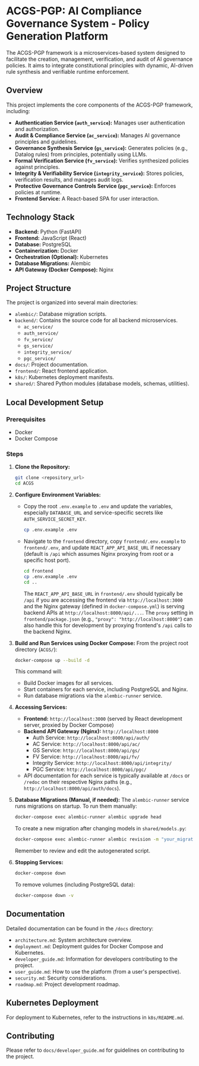 # ACGS-PGP: AI Compliance Governance System - Policy Generation Platform

The ACGS-PGP framework is a microservices-based system designed to facilitate the creation, management, verification, and audit of AI governance policies. It aims to integrate constitutional principles with dynamic, AI-driven rule synthesis and verifiable runtime enforcement.

## Overview

This project implements the core components of the ACGS-PGP framework, including:
-   **Authentication Service (`auth_service`):** Manages user authentication and authorization.
-   **Audit & Compliance Service (`ac_service`):** Manages AI governance principles and guidelines.
-   **Governance Synthesis Service (`gs_service`):** Generates policies (e.g., Datalog rules) from principles, potentially using LLMs.
-   **Formal Verification Service (`fv_service`):** Verifies synthesized policies against principles.
-   **Integrity & Verifiability Service (`integrity_service`):** Stores policies, verification results, and manages audit logs.
-   **Protective Governance Controls Service (`pgc_service`):** Enforces policies at runtime.
-   **Frontend Service:** A React-based SPA for user interaction.

## Technology Stack

-   **Backend:** Python (FastAPI)
-   **Frontend:** JavaScript (React)
-   **Database:** PostgreSQL
-   **Containerization:** Docker
-   **Orchestration (Optional):** Kubernetes
-   **Database Migrations:** Alembic
-   **API Gateway (Docker Compose):** Nginx

## Project Structure

The project is organized into several main directories:
-   `alembic/`: Database migration scripts.
-   `backend/`: Contains the source code for all backend microservices.
    -   `ac_service/`
    -   `auth_service/`
    -   `fv_service/`
    -   `gs_service/`
    -   `integrity_service/`
    -   `pgc_service/`
-   `docs/`: Project documentation.
-   `frontend/`: React frontend application.
-   `k8s/`: Kubernetes deployment manifests.
-   `shared/`: Shared Python modules (database models, schemas, utilities).

## Local Development Setup

### Prerequisites

-   Docker
-   Docker Compose

### Steps

1.  **Clone the Repository:**
    ```bash
    git clone <repository_url>
    cd ACGS
    ```

2.  **Configure Environment Variables:**
    *   Copy the root `.env.example` to `.env` and update the variables, especially `DATABASE_URL` and service-specific secrets like `AUTH_SERVICE_SECRET_KEY`.
        ```bash
        cp .env.example .env
        ```
    *   Navigate to the `frontend` directory, copy `frontend/.env.example` to `frontend/.env`, and update `REACT_APP_API_BASE_URL` if necessary (default is `/api` which assumes Nginx proxying from root or a specific host port).
        ```bash
        cd frontend
        cp .env.example .env
        cd ..
        ```
        The `REACT_APP_API_BASE_URL` in `frontend/.env` should typically be `/api` if you are accessing the frontend via `http://localhost:3000` and the Nginx gateway (defined in `docker-compose.yml`) is serving backend APIs at `http://localhost:8000/api/...`. The `proxy` setting in `frontend/package.json` (e.g., `"proxy": "http://localhost:8000"`) can also handle this for development by proxying frontend's `/api` calls to the backend Nginx.

3.  **Build and Run Services using Docker Compose:**
    From the project root directory (`ACGS/`):
    ```bash
    docker-compose up --build -d
    ```
    This command will:
    *   Build Docker images for all services.
    *   Start containers for each service, including PostgreSQL and Nginx.
    *   Run database migrations via the `alembic-runner` service.

4.  **Accessing Services:**
    *   **Frontend:** `http://localhost:3000` (served by React development server, proxied by Docker Compose)
    *   **Backend API Gateway (Nginx):** `http://localhost:8000`
        *   Auth Service: `http://localhost:8000/api/auth/`
        *   AC Service: `http://localhost:8000/api/ac/`
        *   GS Service: `http://localhost:8000/api/gs/`
        *   FV Service: `http://localhost:8000/api/fv/`
        *   Integrity Service: `http://localhost:8000/api/integrity/`
        *   PGC Service: `http://localhost:8000/api/pgc/`
    *   API documentation for each service is typically available at `/docs` or `/redoc` on their respective Nginx paths (e.g., `http://localhost:8000/api/auth/docs`).

5.  **Database Migrations (Manual, if needed):**
    The `alembic-runner` service runs migrations on startup. To run them manually:
    ```bash
    docker-compose exec alembic-runner alembic upgrade head
    ```
    To create a new migration after changing models in `shared/models.py`:
    ```bash
    docker-compose exec alembic-runner alembic revision -m "your_migration_message" --autogenerate
    ```
    Remember to review and edit the autogenerated script.

6.  **Stopping Services:**
    ```bash
    docker-compose down
    ```
    To remove volumes (including PostgreSQL data):
    ```bash
    docker-compose down -v
    ```

## Documentation

Detailed documentation can be found in the `/docs` directory:
-   `architecture.md`: System architecture overview.
-   `deployment.md`: Deployment guides for Docker Compose and Kubernetes.
-   `developer_guide.md`: Information for developers contributing to the project.
-   `user_guide.md`: How to use the platform (from a user's perspective).
-   `security.md`: Security considerations.
-   `roadmap.md`: Project development roadmap.

## Kubernetes Deployment

For deployment to Kubernetes, refer to the instructions in `k8s/README.md`.

## Contributing

Please refer to `docs/developer_guide.md` for guidelines on contributing to the project.
